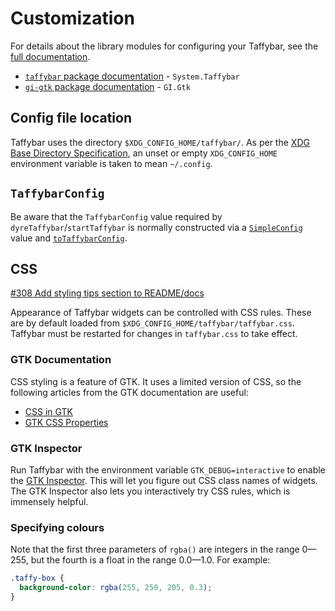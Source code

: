 # Customization

For details about the library modules for configuring your Taffybar,
see the [full documentation][hackage].

[hackage]: https://hackage.haskell.org/package/taffybar
[gi-gtk]: https://hackage.haskell.org/package/gi-gtk

- [`taffybar` package documentation][hackage] - `System.Taffybar`
- [`gi-gtk` package documentation][gi-gtk] - `GI.Gtk`

## Config file location

Taffybar uses the directory `$XDG_CONFIG_HOME/taffybar/`. As per the
[XDG Base Directory Specification][basedir-spec], an unset or empty
`XDG_CONFIG_HOME` environment variable is taken to mean `~/.config`.

[basedir-spec]: https://specifications.freedesktop.org/basedir-spec/latest/#variables

## `TaffybarConfig`

Be aware that the `TaffybarConfig` value required by `dyreTaffybar`/`startTaffybar` is normally constructed via a [`SimpleConfig`](https://hackage.haskell.org/package/taffybar/docs/System-Taffybar-SimpleConfig.html#t:SimpleTaffyConfig) value and [`toTaffybarConfig`](https://hackage.haskell.org/package/taffybar/docs/System-Taffybar-SimpleConfig.html#v:toTaffybarConfig).

## CSS

[#308 Add styling tips section to README/docs](https://github.com/taffybar/taffybar/issues/308)

Appearance of Taffybar widgets can be controlled with CSS rules. These
are by default loaded from `$XDG_CONFIG_HOME/taffybar/taffybar.css`. Taffybar
must be restarted for changes in `taffybar.css` to take effect.

### GTK Documentation

CSS styling is a feature of GTK. It uses a limited version of CSS, so
the following articles from the GTK documentation are useful:
- [CSS in GTK](https://docs.gtk.org/gtk3/css-overview.html)
- [GTK CSS Properties](https://docs.gtk.org/gtk3/css-properties.html)

### GTK Inspector

Run Taffybar with the environment variable `GTK_DEBUG=interactive` to
enable the [GTK Inspector][inspector]. This will let you figure out
CSS class names of widgets. The GTK Inspector also lets you
interactively try CSS rules, which is immensely helpful.

[inspector]: https://developer.gnome.org/documentation/tools/inspector.html

### Specifying colours

Note that the first three parameters of `rgba()` are integers in the
range 0—255, but the fourth is a float in the range 0.0—1.0. For example:

```css
.taffy-box {
  background-color: rgba(255, 250, 205, 0.3);
}
```

